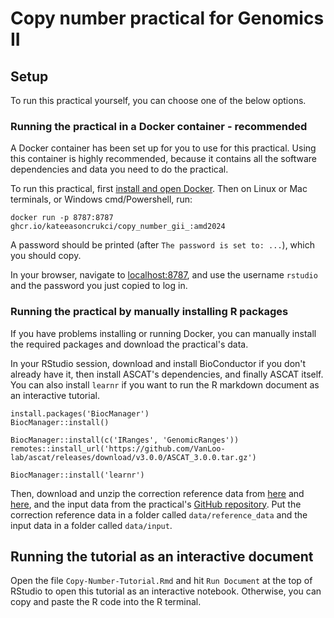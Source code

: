 # Copy number practical for Genomics II

## Setup

To run this practical yourself, you can choose one of the below options.

### Running the practical in a Docker container - recommended

A Docker container has been set up for you to use for this practical. Using this container is highly recommended, because it contains all the software dependencies and data you need to do the practical.

To run this practical, first [install and open Docker](https://docs.docker.com/get-docker/). Then on Linux or Mac terminals, or Windows cmd/Powershell, run:
```{bash unix-run, eval=FALSE, echo=TRUE, highlight=TRUE}
docker run -p 8787:8787 ghcr.io/kateeasoncrukci/copy_number_gii_:amd2024
```

A password should be printed (after `The password is set to: ...`), which you should copy.

In your browser, navigate to [localhost:8787](localhost:8787), and use the username `rstudio` and the password you just copied to log in.

### Running the practical by manually installing R packages

If you have problems installing or running Docker, you can manually install the required packages and download the practical's data.

In your RStudio session, download and install BioConductor if you don't already have it, then install ASCAT's dependencies, and finally ASCAT itself. You can also install `learnr` if you want to run the R markdown document as an interactive tutorial.
```{r dependencies, eval=FALSE, echo=TRUE, highlight=TRUE}
install.packages('BiocManager')
BiocManager::install()

BiocManager::install(c('IRanges', 'GenomicRanges'))
remotes::install_url('https://github.com/VanLoo-lab/ascat/releases/download/v3.0.0/ASCAT_3.0.0.tar.gz')

BiocManager::install('learnr')
```

Then, download and unzip the correction reference data from [here](https://www.dropbox.com/s/v0tgr1esyoh1krw/GC_G1000_hg19.zip) and [here](https://www.dropbox.com/s/50n7xb06x318tgl/RT_G1000_hg19.zip), and the input data from the practical's [GitHub repository](https://github.com/kateeasoncrukci/copy_number_practical/tree/main/input). Put the correction reference data in a folder called `data/reference_data` and the input data in a folder called `data/input`.

## Running the tutorial as an interactive document

Open the file `Copy-Number-Tutorial.Rmd` and hit `Run Document` at the top of RStudio to open this tutorial as an interactive notebook. Otherwise, you can copy and paste the R code into the R terminal.
